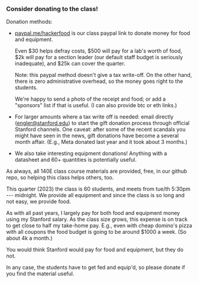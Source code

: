 ### Consider donating to the class!  

Donation methods:

  - [paypal.me/hackerfood](paypal.me/hackerfood)
    is our class paypal link to donate money for food
    and equipment.

    Even $30 helps defray costs, $500 will pay for a lab's worth of food,
    $2k will pay for a section leader (our default staff budget is seriously
    inadequate), and $25k can cover the quarter.

    Note: this paypal method doesn't give a tax write-off.  On the other
    hand, there is zero administrative overhead, so the money goes right to
    the students.  

    We're happy to send a photo of the receipt and food; or add a
    "sponsors" list if that is useful.  (I can also provide btc or
    eth links.)

  - For larger amounts where a tax write off is needed:
    email directly (engler@stanford.edu) to start the gift donation
    process through official Stanford channels.  One caveat: after
    some of the recent scandals you might have seen in the news, gift
    donations have become a several month affair.  (E.g., Meta donated
    last year and it took about 3 months.)

  - We also take interesting equipment donations!   Anything with a 
    datasheet and 60+ quantities is potentially useful.

As always, all 140E class course materials are provided, free, in our github
repo, so helping this class helps others, too.

This quarter (2023) the class is 60 students, and meets from tue/th 5:30pm
--- midnight.  We provide all equipment and since the class is so long
and not easy, we provide food.

As with all past years, I largely pay for both food and equipment money
using my Stanford salary.  As the class size grows, this expense is
on track to get close to half my take-home pay.  E.g., even with cheap
domino's pizza with all coupons the food budget is going to be around
$1000 a week.  (So about 4k a month.) 

You would think Stanford would pay for food and equipment, but they
do not.    

In any case, the students have to get fed and equip'd, so please donate
if you find the material useful.
